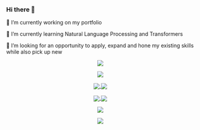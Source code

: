 ### Hi there 👋
🔭 I’m currently working on my portfolio  
  
🌱 I’m currently learning Natural Language Processing and Transformers  
  
👯 I’m looking for an opportunity to apply, expand and hone my existing skills while also pick up new

<p align="center">
<a href="https://github-readme-stats.vercel.app/api?username=pedroandreou&hide=contribs,prs,issues&show_icons=true">
  <img align="center" src="https://github-readme-stats.vercel.app/api?username=pedroandreou&hide=contribs,prs,issues&show_icons=true" />
</a>
</p>


<!--- Most used languages--->
<p align="center">
<a href="https://github-readme-stats.vercel.app/api/top-langs/?username=pedroandreou&langs_count=4&hide=Assembly,Pascal,Pawn,SCSS&layout=compact&theme=onedark">
  <img align="center" src="https://github-readme-stats.vercel.app/api/top-langs/?username=pedroandreou&langs_count=4&hide=Assembly,Pascal,Pawn,SCSS&layout=compact&theme=onedark" />
</a>
</p>

<!--- Pinned repositories --->
<p align="center">
<a href="https://github.com/pedroandreou/Spartan-Warrior-Desktop-App">
  <img align="center" src="https://github-readme-stats.vercel.app/api/pin/?username=pedroandreou&repo=Spartan-Warrior-Desktop-App&show_icons=true" />
</a>  
  
<a href="https://github.com/pedroandreou/Spartan-Warrior-Android-Game">
  <img align="center" src="https://github-readme-stats.vercel.app/api/pin/?username=pedroandreou&repo=Spartan-Warrior-Android-Game&layout=compact" />
</a>
</p>

<p align="center">
<a href="https://github.com/pedroandreou/DroneSimulator">
  <img align="center" src="https://github-readme-stats.vercel.app/api/pin/?username=pedroandreou&repo=DroneSimulator&show_icons=true" />
</a>
<a href="https://github.com/pedroandreou/SMTP-Client-Server-Sides">
  <img align="center" src="https://github-readme-stats.vercel.app/api/pin/?username=pedroandreou&repo=SMTP-Client-Server-Sides&show_icons=true" />
</a>
</p>


<!--- Trophies --->
<p align="center">
  <a href="https://github-profile-trophy.vercel.app/?username=pedroandreou&theme=onedark">
  <img align="center" src="https://github-profile-trophy.vercel.app/?username=pedroandreou&theme=onedark" />
  </a>
</p>


<!--- Counter --->
<p align="center">
  <a href="https://komarev.com/ghpvc/?username=pedroandreou">
  <img align="center" src="https://komarev.com/ghpvc/?username=pedroandreou" />
  </a>
</p>
